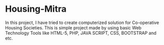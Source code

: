 # Housing-Mitra
In this project, I have tried to create computerized solution for Co-operative Housing Societies. This is simple project made by using basic Web Technology Tools like HTML-5, PHP, JAVA SCRIPT, CSS, BOOTSTRAP and etc. 
